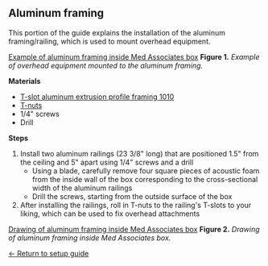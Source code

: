 ## Aluminum framing

This portion of the guide explains the installation of the aluminum
framing/railing, which is used to mount overhead equipment.

[Example of aluminum framing inside Med Associates box](https://raw.githubusercontent.com/GergelyTuri/chronicSleepRecordings/master/images/aluminum-framing.jpg)
**Figure 1.** _Example of overhead equipment mounted to the aluminum framing._

**Materials**
- [T-slot aluminum extrusion profile framing 1010](https://8020.net/1010.html)
- [T-nuts](https://8020.net/3313.html)
- 1/4" screws
- Drill

**Steps**
1. Install two aluminum railings (23 3/8" long) that are positioned 1.5" from
   the ceiling and 5" apart using 1/4" screws and a drill
    * Using a blade, carefully remove four square pieces of acoustic foam from the inside wall of
      the box corresponding to the cross-sectional width of the aluminum railings
    * Drill the screws, starting from the outside surface of the box
2. After installing the railings, roll in T-nuts to the railing's T-slots to
   your liking, which can be used to fix overhead attachments

[Drawing of aluminum framing inside Med Associates box](https://raw.githubusercontent.com/GergelyTuri/chronicSleepRecordings/master/images/modified-box-drawing.jpg)
**Figure 2.** _Drawing of aluminum framing inside Med Associates box._

[← Return to setup guide](../readme.md#setup-guide)